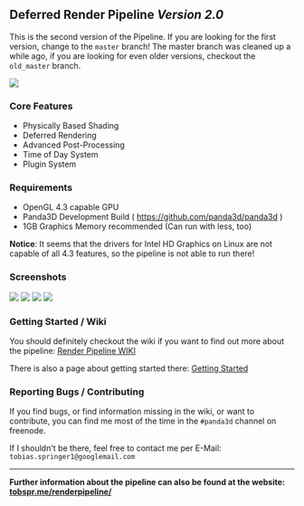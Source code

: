 ## Deferred Render Pipeline *Version 2.0*

This is the second version of the Pipeline. If you are looking for the first
version, change to the `master` branch! The master branch was cleaned up a while ago,
if you are looking for even older versions, checkout the `old_master` branch.

<img src="http://fs5.directupload.net/images/151218/4c6xflje.png" />


### Core Features

- Physically Based Shading
- Deferred Rendering
- Advanced Post-Processing
- Time of Day System
- Plugin System

### Requirements

- OpenGL 4.3 capable GPU
- Panda3D Development Build ( https://github.com/panda3d/panda3d )
- 1GB Graphics Memory recommended (Can run with less, too)

**Notice**: It seems that the drivers for Intel HD Graphics on Linux are not
capable of all 4.3 features, so the pipeline is not able to run there!

### Screenshots

<img src="http://fs5.directupload.net/images/151201/3j6jtygc.png" />
<img src="http://fs5.directupload.net/images/151122/28c2itvj.png" />
<img src="http://i.imgur.com/Yn28cUM.png" />
<img src="https://img3.picload.org/image/pwrgpdc/289.png" />

### Getting Started / Wiki

You should definitely checkout the wiki if you want to find out more about the pipeline:
<a target="_blank" href="https://github.com/tobspr/RenderPipeline/wiki">Render Pipeline WIKI</a>

There is also a page about getting started there: <a target="_blank" href="https://github.com/tobspr/RenderPipeline/wiki/Getting%20Started">Getting Started</a>

### Reporting Bugs / Contributing

If you find bugs, or find information missing in the wiki, or want to contribute,
you can find me most of the time in the `#panda3d` channel on freenode.

If I shouldn't be there, feel free to contact me per E-Mail: `tobias.springer1@googlemail.com`

---

<b>Further information about the pipeline can also be found at the website: <a href="http://tobspr.me/renderpipeline/" target="_blank">tobspr.me/renderpipeline/</a></b>